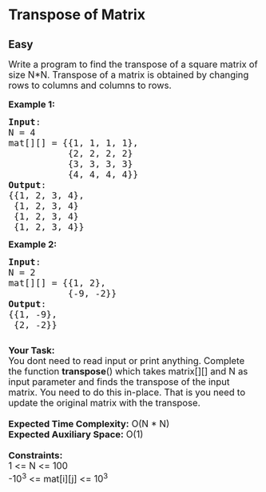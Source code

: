 # Transpose of Matrix
## Easy
<div class="problem-statement">
                <p></p><p><span style="font-size:18px">Write a program to find the transpose of a square matrix&nbsp;of size N*N. Transpose of a matrix is obtained by changing rows to columns and columns to rows.</span><br>
<br>
<span style="font-size:18px"><strong>Example 1:</strong></span></p>

<pre><span style="font-size:18px"><strong>Input</strong>:
N = 4
mat[][] = {{1, 1, 1, 1},
&nbsp;          {2, 2, 2, 2}
&nbsp;          {3, 3, 3, 3}
&nbsp;          {4, 4, 4, 4}}
<strong>Output</strong>: 
{{1, 2, 3, 4}, &nbsp;
&nbsp;{1, 2, 3, 4} &nbsp;
&nbsp;{1, 2, 3, 4}
&nbsp;{1, 2, 3, 4}} </span>
</pre>

<p><span style="font-size:18px"><strong>Example 2:</strong></span></p>

<pre><span style="font-size:18px"><strong>Input</strong>:
N = 2
mat[][] = {{1, 2},
&nbsp;          {-9, -2}}
<strong>Output</strong>:
{{1, -9}, 
&nbsp;{2, -2}}
</span>
</pre>

<p><span style="font-size:18px"><strong>Your Task:</strong></span><br>
<span style="font-size:18px">You dont need to read input or print anything.&nbsp;</span><span style="font-size:18px">Complete the function <strong>transpose</strong>() which takes matrix[][] and N as input parameter and&nbsp;finds the transpose of the input matrix. You need to do this in-place. That is you need to update the original matrix with the transpose.&nbsp;<br>
<br>
<strong>Expected Time Complexity:</strong> O(N * N)<br>
<strong>Expected Auxiliary Space:</strong> O(1)<br>
<br>
<strong>Constraints:</strong><br>
1 &lt;= N &lt;= 100<br>
-10<sup>3</sup> &lt;= mat[i][j] &lt;= 10<sup>3</sup></span></p>
 <p></p>
            </div>